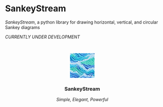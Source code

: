 # SankeyStream

_SankeyStream_, a python library for drawing horizontal, vertical, and circular Sankey diagrams

*CURRENTLY UNDER DEVELOPMENT*

<!-- PROJECT LOGO -->
<br />

<p align="center">
  <a href="https://github.com/Eason010212/sankeyStream/">
    <img src="images/logo.png" alt="Logo" width="80" height="80">
  </a>

  <h3 align="center">SankeyStream</h3>
  <p align="center">
    <i>Simple, Elegant, Powerful</i>
  </p>
</p>
